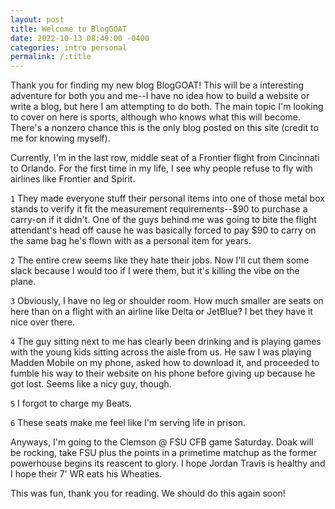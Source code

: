 ```yaml
---
layout: post
title: Welcome to BlogGOAT
date: 2022-10-13 08:49:00 -0400
categories: intro personal
permalink: /:title
---
```

Thank you for finding my new blog BlogGOAT! This will be a interesting adventure for both you and me--I have no idea how to build a website or write a blog, but here I am attempting to do both. The main topic I'm looking to cover on here is sports, although who knows what this will become. There's a nonzero chance this is the only blog posted on this site (credit to me for knowing myself).

Currently, I'm in the last row, middle seat of a Frontier flight from Cincinnati to Orlando. For the first time in my life, I see why people refuse to fly with airlines like Frontier and Spirit.

`1` They made everyone stuff their personal items into one of those metal box stands to verify it fit the measurement requirements--$90 to purchase a carry-on if it didn't. One of the guys behind me was going to bite the flight attendant's head off cause he was basically forced to pay $90 to carry  on the same bag he's flown with as a personal item for years.

`2` The entire crew seems like they hate their jobs. Now I'll cut them some slack because I would too if I were them, but it's killing the vibe on the plane.

`3` Obviously, I have no leg or shoulder room. How much smaller are seats on here than on a flight with an airline like Delta or JetBlue? I bet they have it nice over there.

`4` The guy sitting next to me has clearly been drinking and is playing games with the young kids sitting across the aisle from us. He saw I was playing Madden Mobile on my phone, asked how to download it, and proceeded to fumble his way to their website on his phone before giving up because he got lost. Seems like a nicy guy, though.

`5` I forgot to charge my Beats.

`6` These seats make me feel like I'm serving life in prison.

Anyways, I'm going to the Clemson @ FSU CFB game Saturday. Doak will be rocking, take FSU plus the points in a primetime matchup as the former powerhouse begins its reascent to glory. I hope Jordan Travis is healthy and I hope their 7' WR eats his Wheaties.

This was fun, thank you for reading. We should do this again soon!